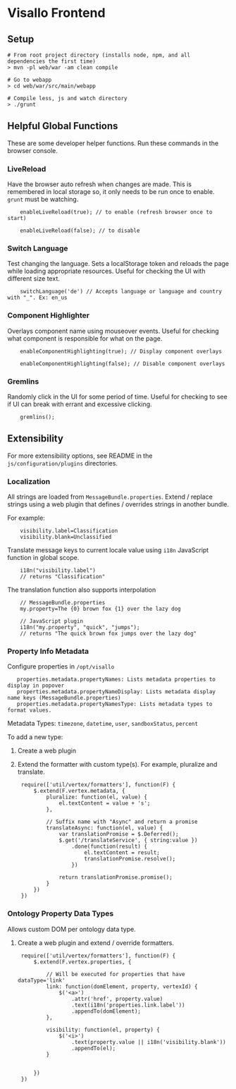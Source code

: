 # Visallo Frontend

## Setup

    # From root project directory (installs node, npm, and all dependencies the first time)
    > mvn -pl web/war -am clean compile

    # Go to webapp
    > cd web/war/src/main/webapp

    # Compile less, js and watch directory
    > ./grunt

## Helpful Global Functions

These are some developer helper functions. Run these commands in the browser console.

### LiveReload

Have the browser auto refresh when changes are made. This is remembered in local storage so, it only needs to be run once to enable. `grunt` must be watching.

        enableLiveReload(true); // to enable (refresh browser once to start)

        enableLiveReload(false); // to disable

### Switch Language

Test changing the language. Sets a localStorage token and reloads the page while loading appropriate resources. Useful for checking the UI with different size text.

        switchLanguage('de') // Accepts language or language and country with "_". Ex: en_us


### Component Highlighter

Overlays component name using mouseover events. Useful for checking what component is responsible for what on the page.

        enableComponentHighlighting(true); // Display component overlays

        enableComponentHighlighting(false); // Disable component overlays

### Gremlins

Randomly click in the UI for some period of time. Useful for checking to see if UI can break with errant and excessive clicking.

        gremlins();


## Extensibility

For more extensibility options, see README in the `js/configuration/plugins` directories.

### Localization

All strings are loaded from `MessageBundle.properties`. Extend / replace strings using a web plugin that defines / overrides strings in another bundle.

For example:
        
        visibility.label=Classification
        visibility.blank=Unclassified

Translate message keys to current locale value using `i18n` JavaScript function in global scope.

        i18n("visibility.label")
        // returns "Classification"

The translation function also supports interpolation

        // MessageBundle.properties
        my.property=The {0} brown fox {1} over the lazy dog

        // JavaScript plugin
        i18n("my.property", "quick", "jumps");
        // returns "The quick brown fox jumps over the lazy dog"

### Property Info Metadata

Configure properties in `/opt/visallo`


       properties.metadata.propertyNames: Lists metadata properties to display in popover
       properties.metadata.propertyNameDisplay: Lists metadata display name keys (MessageBundle.properties)
       properties.metadata.propertyNamesType: Lists metadata types to format values.

Metadata Types: `timezone`, `datetime`, `user`, `sandboxStatus`, `percent`

To add a new type:

1. Create a web plugin
2. Extend the formatter with custom type(s). For example, pluralize and translate. 

        require(['util/vertex/formatters'], function(F) {
            $.extend(F.vertex.metadata, {
                pluralize: function(el, value) {
                    el.textContent = value + 's';
                },

                // Suffix name with "Async" and return a promise
                translateAsync: function(el, value) {
                    var translationPromise = $.Deferred();
                    $.get('/translateService', { string:value })
                        .done(function(result) {
                            el.textContent = result;
                            translationPromise.resolve();
                        })

                    return translationPromise.promise();
                }
            })
        })


### Ontology Property Data Types

Allows custom DOM per ontology data type.

1. Create a web plugin and extend / override formatters.

        require(['util/vertex/formatters'], function(F) {
            $.extend(F.vertex.properties, {

                // Will be executed for properties that have dataType='link'
                link: function(domElement, property, vertexId) {
                    $('<a>')
                        .attr('href', property.value)
                        .text(i18n('properties.link.label'))
                        .appendTo(domElement);
                },

                visibility: function(el, property) {
                    $('<i>')
                        .text(property.value || i18n('visibility.blank'))
                        .appendTo(el);
                }


            })
        })

